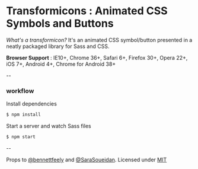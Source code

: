 Transformicons : Animated CSS Symbols and Buttons
======================

*What's a transformicon?* It's an animated CSS symbol/button presented in a neatly packaged library for Sass and CSS.

**Browser Support** : IE10+, Chrome 36+, Safari 6+, Firefox 30+, Opera 22+, iOS 7+, Android 4+, Chrome for Android 38+

--

### workflow

Install dependencies

```bash
$ npm install
```

Start a server and watch Sass files

```bash
$ npm start
```

--

Props to [@bennettfeely](//twitter.com/bennettfeely) and [@SaraSoueidan](//twitter.com/SaraSoueidan).
Licensed under [MIT](//opensource.org/licenses/MIT)